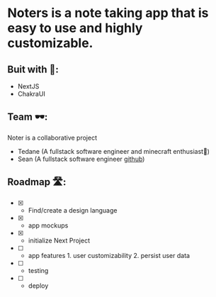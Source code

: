 # Noters  is a note taking app that is easy to use and highly customizable.

## Buit with 🔨:
- NextJS
- ChakraUI 

## Team 🕶: 
Noter is a collaborative project
- Tedane (A fullstack software engineer and minecraft enthusiast🧱)
- Sean (A fullstack software engineer [github](https://github.com/seyuan111))

## Roadmap 🛣:
- [x] - Find/create a design language
- [x] - app mockups
- [x] - initialize Next Project
- [ ] - app features
        1. user customizability
        2. persist user data
- [ ] - testing
- [ ] - deploy
